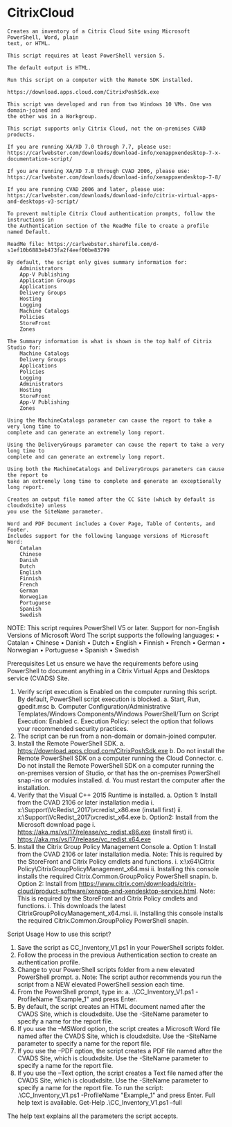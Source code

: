 # CitrixCloud
	Creates an inventory of a Citrix Cloud Site using Microsoft PowerShell, Word, plain 
	text, or HTML.
	
	This script requires at least PowerShell version 5.
	
	The default output is HTML.
	
	Run this script on a computer with the Remote SDK installed.
	
	https://download.apps.cloud.com/CitrixPoshSdk.exe
	
	This script was developed and run from two Windows 10 VMs. One was domain-joined and 
    the other was in a Workgroup.
	
	This script supports only Citrix Cloud, not the on-premises CVAD products.
	
	If you are running XA/XD 7.0 through 7.7, please use: 
	https://carlwebster.com/downloads/download-info/xenappxendesktop-7-x-documentation-script/

	If you are running XA/XD 7.8 through CVAD 2006, please use:
	https://carlwebster.com/downloads/download-info/xenappxendesktop-7-8/

	If you are running CVAD 2006 and later, please use:
	https://carlwebster.com/downloads/download-info/citrix-virtual-apps-and-desktops-v3-script/

	To prevent multiple Citrix Cloud authentication prompts, follow the instructions in 
	the Authentication section of the ReadMe file to create a profile named Default.
	
	ReadMe file: https://carlwebster.sharefile.com/d-s1ef10b6883eb473fa2f4eef00be83799
	
	By default, the script only gives summary information for:
		Administrators
		App-V Publishing
		Application Groups
		Applications
		Delivery Groups
		Hosting
		Logging
		Machine Catalogs
		Policies
		StoreFront
		Zones

	The Summary information is what is shown in the top half of Citrix Studio for:
		Machine Catalogs
		Delivery Groups
		Applications
		Policies
		Logging
		Administrators
		Hosting
		StoreFront
		App-V Publishing
		Zones

	Using the MachineCatalogs parameter can cause the report to take a very long time to 
	complete and can generate an extremely long report.
	
	Using the DeliveryGroups parameter can cause the report to take a very long time to 
	complete and can generate an extremely long report.

	Using both the MachineCatalogs and DeliveryGroups parameters can cause the report to 
	take an extremely long time to complete and generate an exceptionally long report.

	Creates an output file named after the CC Site (which by default is cloudxdsite) unless 
	you use the SiteName parameter.
	
	Word and PDF Document includes a Cover Page, Table of Contents, and Footer.
	Includes support for the following language versions of Microsoft Word:
		Catalan
		Chinese
		Danish
		Dutch
		English
		Finnish
		French
		German
		Norwegian
		Portuguese
		Spanish
		Swedish

NOTE: This script requires PowerShell V5 or later.
Support for non-English Versions of Microsoft Word
The script supports the following languages:
•	Catalan
•	Chinese
•	Danish
•	Dutch
•	English
•	Finnish
•	French
•	German
•	Norwegian
•	Portuguese
•	Spanish
•	Swedish
 
Prerequisites
Let us ensure we have the requirements before using PowerShell to document anything in a Citrix Virtual Apps and Desktops service (CVADS) Site.
1.	Verify script execution is Enabled on the computer running this script. By default, PowerShell script execution is blocked.
a.	Start, Run, gpedit.msc
b.	Computer Configuration/Administrative Templates/Windows Components/Windows PowerShell/Turn on Script Execution: Enabled
c.	Execution Policy: select the option that follows your recommended security practices.
2.	The script can be run from a non-domain or domain-joined computer.
3.	Install the Remote PowerShell SDK.
a.	https://download.apps.cloud.com/CitrixPoshSdk.exe
b.	Do not install the Remote PowerShell SDK on a computer running the Cloud Connector.
c.	Do not install the Remote PowerShell SDK on a computer running the on-premises version of Studio, or that has the on-premises PowerShell snap-ins or modules installed.
d.	You must restart the computer after the installation.
4.	Verify that the Visual C++ 2015 Runtime is installed.
a.	Option 1: Install from the CVAD 2106 or later installation media 
i.	x:\Support\VcRedist_2017\vcredist_x86.exe (install first)
ii.	x:\Support\VcRedist_2017\vcredist_x64.exe
b.	Option2: Install from the Microsoft download page
i.	https://aka.ms/vs/17/release/vc_redist.x86.exe (install first)
ii.	https://aka.ms/vs/17/release/vc_redist.x64.exe
5.	Install the Citrix Group Policy Management Console
a.	Option 1: Install from the CVAD 2106 or later installation media. Note: This is required by the StoreFront and Citrix Policy cmdlets and functions.
i.	x:\x64\Citrix Policy\CitrixGroupPolicyManagement_x64.msi
ii.	Installing this console installs the required Citrix.Common.GroupPolicy PowerShell snapin.
b.	Option 2: Install from https://www.citrix.com/downloads/citrix-cloud/product-software/xenapp-and-xendesktop-service.html. Note: This is required by the StoreFront and Citrix Policy cmdlets and functions.
i.	This downloads the latest CitrixGroupPolicyManagement_x64.msi.
ii.	Installing this console installs the required Citrix.Common.GroupPolicy PowerShell snapin.

Script Usage
How to use this script?
1.	Save the script as CC_Inventory_V1.ps1 in your PowerShell scripts folder.
2.	Follow the process in the previous Authentication section to create an authentication profile.
3.	Change to your PowerShell scripts folder from a new elevated PowerShell prompt.
a.	Note: The script author recommends you run the script from a NEW elevated PowerShell session each time.
4.	From the PowerShell prompt, type in:
a.	.\CC_Inventory_V1.ps1 -ProfileName "Example_1" and press Enter.
5.	By default, the script creates an HTML document named after the CVADS Site, which is cloudxdsite. Use the -SiteName parameter to specify a name for the report file.
6.	If you use the –MSWord option, the script creates a Microsoft Word file named after the CVADS Site, which is cloudxdsite. Use the -SiteName parameter to specify a name for the report file.
7.	If you use the –PDF option, the script creates a PDF file named after the CVADS Site, which is cloudxdsite. Use the -SiteName parameter to specify a name for the report file.
8.	If you use the –Text option, the script creates a Text file named after the CVADS Site, which is cloudxdsite. Use the -SiteName parameter to specify a name for the report file.
To run the script:
.\CC_Inventory_V1.ps1 -ProfileName "Example_1" and press Enter.
Full help text is available.
Get-Help .\CC_Inventory_V1.ps1 –full

The help text explains all the parameters the script accepts.
